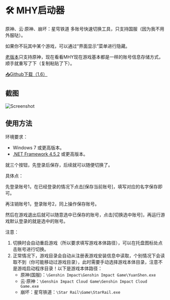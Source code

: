 # 🛠 MHY启动器

原神、云·原神、崩坏：星穹铁道 多账号快速切换工具，只支持国服（因为我不用外服哒）。

如果你不玩其中某个游戏，可以通过“界面显示”菜单进行隐藏。

[老版本](https://github.com/babalae/genshin-account)只支持原神，现在看看MHY现在游戏基本都是一样的账号信息存储方式，顺手就重写了下（复制粘贴了下）。

[📥Github下载（1.6）](https://github.com/babalae/mihoyo-starter/releases/download/1.6/MiHoYoStarter_1.6.zip)

## 截图
![Screenshot](https://raw.githubusercontent.com/babalae/mihoyo-starter/main/Document/Screenshot.gif)

## 使用方法

环境要求：

* Windows 7 或更高版本。
* [.NET Framework 4.5.2](https://www.microsoft.com/en-us/download/details.aspx?id=42642) 或更高版本。

就三个按钮，先登录后保存，后续就可以随便切换了。

具体点：

先登录账号1，在已经登录的情况下点击[保存当前账号]，填写对应的名字保存即可。

再注销账号1，登录账号2，同上操作保存账号。

然后在游戏退出后就可以随意选中已保存的账号，点击[切换选中账号]，再运行游戏默认登录的就是选中的账号。

注意：

1. 切换时会自动重启游戏（所以要求填写游戏本体路径），可以在托盘图标处点击账号进行切换。
2. 正常情况下，游戏目录会自动从注册表游戏安装信息中读取，个别情况下会读取不到（你可能移动过游戏目录），此时需要手动选择游戏本体目录，注意不是游戏启动程序目录！以下是游戏本体路径：
    * 原神(国服)：`\Genshin Impact\Genshin Impact Game\YuanShen.exe`
    * 云·原神：`\Genshin Impact Cloud Game\Genshin Impact Cloud Game.exe`
    * 崩坏：星穹铁道：`\Star Rail\Game\StarRail.exe`
